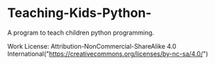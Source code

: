 # Teaching-Kids-Python-
A program to teach children python programming.


Work License: Attribution-NonCommercial-ShareAlike 4.0 International("https://creativecommons.org/licenses/by-nc-sa/4.0/")
